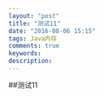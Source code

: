 ```yaml
---
layout: "post"
title: "测试11"
date: "2016-08-06 15:15"
tags: Java内存
comments: true
keywords:
description:
---
```


##测试11
